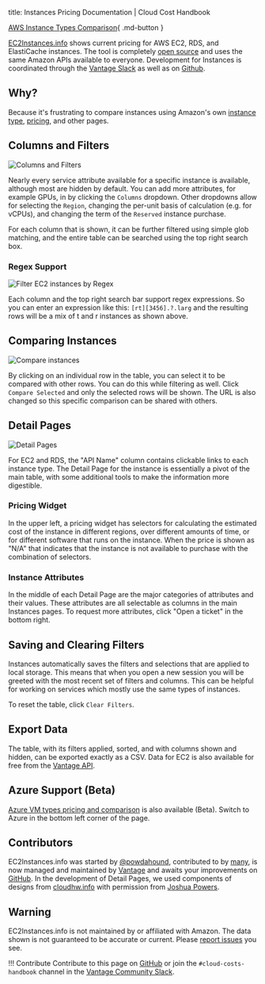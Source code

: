 title: Instances Pricing Documentation | Cloud Cost Handbook

[AWS Instance Types Comparison](https:/instances.vantage.sh/){ .md-button }

[EC2Instances.info](https://instances.vantage.sh) shows current pricing for AWS EC2, RDS, and ElastiCache instances. The tool is completely [open source](https://github.com/vantage-sh/ec2instances.info) and uses the same Amazon APIs available to everyone. Development for Instances is coordinated through the [Vantage Slack](https://vantage.sh/slack/) as well as on [Github](https://github.com/vantage-sh/ec2instances.info).

## Why?

Because it's frustrating to compare instances using Amazon's own [instance type](http://aws.amazon.com/ec2/instance-types/), [pricing](http://aws.amazon.com/ec2/pricing/), and other pages.

## Columns and Filters

![Columns and Filters](/img/tools/instances/column_selector.png)

Nearly every service attribute available for a specific instance is available, although most are hidden by default. You can add more attributes, for example GPUs, in by clicking the `Columns` dropdown. Other dropdowns allow for selecting the `Region`, changing the per-unit basis of calculation (e.g. for vCPUs), and changing the term of the `Reserved` instance purchase.

For each column that is shown, it can be further filtered using simple glob matching, and the entire table can be searched using the top right search box.

### Regex Support

![Filter EC2 instances by Regex](/img/tools/instances/regex-filter.png)

Each column and the top right search bar support regex expressions. So you can enter an expression like this: `[rt][3456].?.larg` and the resulting rows will be a mix of t and r instances as shown above.

## Comparing Instances

![Compare instances](/img/tools/instances/compare_selected.gif)

By clicking on an individual row in the table, you can select it to be compared with other rows. You can do this while filtering as well. Click `Compare Selected` and only the selected rows will be shown. The URL is also changed so this specific comparison can be shared with others.

## Detail Pages

![Detail Pages](/img/tools/instances/detail-pages.png)

For EC2 and RDS, the "API Name" column contains clickable links to each instance type. The Detail Page for the instance is essentially a pivot of the main table, with some additional tools to make the information more digestible.

### Pricing Widget

In the upper left, a pricing widget has selectors for calculating the estimated cost of the instance in different regions, over different amounts of time, or for different software that runs on the instance. When the price is shown as "N/A" that indicates that the instance is not available to purchase with the combination of selectors.

### Instance Attributes

In the middle of each Detail Page are the major categories of attributes and their values. These attributes are all selectable as columns in the main Instances pages. To request more attributes, click "Open a ticket" in the bottom right.

## Saving and Clearing Filters

Instances automatically saves the filters and selections that are applied to local storage. This means that when you open a new session you will be greeted with the most recent set of filters and columns. This can be helpful for working on services which mostly use the same types of instances.

To reset the table, click `Clear Filters`.

## Export Data

The table, with its filters applied, sorted, and with columns shown and hidden, can be exported exactly as a CSV. Data for EC2 is also available for free from the [Vantage API](https://vantage.readme.io/reference/general).

## Azure Support (Beta)

[Azure VM types pricing and comparison](https://instances.vantage.sh/azure) is also available (Beta). Switch to Azure in the bottom left corner of the page.

## Contributors

EC2Instances.info was started by [@powdahound](http://twitter.com/powdahound), contributed to by [many](https://github.com/vantage-sh/ec2instances.info/contributors), is now managed and maintained by [Vantage](https://vantage.sh/) and awaits your improvements on [GitHub](https://github.com/vantage-sh/ec2instances.info). In the development of Detail Pages, we used components of designs from [cloudhw.info](https://cloudhw.info/) with permission from [Joshua Powers](https://powersj.io/).

## Warning

EC2Instances.info is not maintained by or affiliated with Amazon. The data shown is not guaranteed to be accurate or current. Please [report issues](http://github.com/vantage-sh/ec2instances.info/issues) you see.

!!! Contribute
Contribute to this page on [GitHub](https://github.com/vantage-sh/handbook) or join the `#cloud-costs-handbook` channel in the [Vantage Community Slack](https://vantage.sh/slack).
